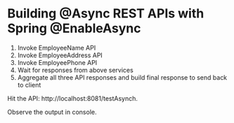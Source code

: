 # Building @Async REST APIs with Spring @EnableAsync
 
 
 
1. Invoke EmployeeName API
2. Invoke EmployeeAddress API
3. Invoke EmployeePhone API
4. Wait for responses from above services
5. Aggregate all three API responses and build final response to send back to client


Hit the API: http://localhost:8081/testAsynch.

Observe the output in console.
